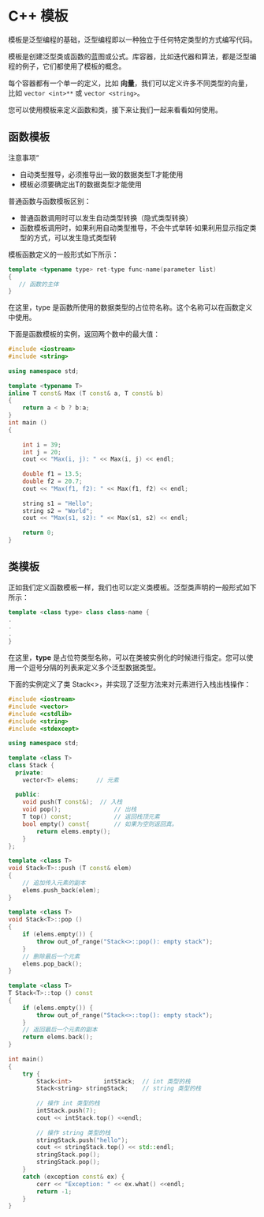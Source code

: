 # C++ 模板

模板是泛型编程的基础，泛型编程即以一种独立于任何特定类型的方式编写代码。

模板是创建泛型类或函数的蓝图或公式。库容器，比如迭代器和算法，都是泛型编程的例子，它们都使用了模板的概念。

每个容器都有一个单一的定义，比如 **向量**，我们可以定义许多不同类型的向量，比如 `vector <int>**` 或 `vector <string>`。

您可以使用模板来定义函数和类，接下来让我们一起来看看如何使用。

## 函数模板
注意事项“
- 自动类型推导，必须推导出一致的数据类型T才能使用
- 模板必须要确定出T的数据类型才能使用

普通函数与函数模板区别：
- 普通函数调用时可以发生自动类型转换（隐式类型转换）
- 函数模板调用时，如果利用自动类型推导，不会牛式举转·如果利用显示指定类型的方式，可以发生隐式类型转

模板函数定义的一般形式如下所示：
```cpp
template <typename type> ret-type func-name(parameter list)
{
   // 函数的主体
}
```
在这里，type 是函数所使用的数据类型的占位符名称。这个名称可以在函数定义中使用。

下面是函数模板的实例，返回两个数中的最大值：
```cpp
#include <iostream>
#include <string>
 
using namespace std;
 
template <typename T>
inline T const& Max (T const& a, T const& b) 
{ 
    return a < b ? b:a; 
} 
int main ()
{
 
    int i = 39;
    int j = 20;
    cout << "Max(i, j): " << Max(i, j) << endl; 
 
    double f1 = 13.5; 
    double f2 = 20.7; 
    cout << "Max(f1, f2): " << Max(f1, f2) << endl; 
 
    string s1 = "Hello"; 
    string s2 = "World"; 
    cout << "Max(s1, s2): " << Max(s1, s2) << endl; 
 
    return 0;
}
```
## 类模板

正如我们定义函数模板一样，我们也可以定义类模板。泛型类声明的一般形式如下所示：
```cpp
template <class type> class class-name {
.
.
.
}

```
在这里，**type** 是占位符类型名称，可以在类被实例化的时候进行指定。您可以使用一个逗号分隔的列表来定义多个泛型数据类型。

下面的实例定义了类 Stack<>，并实现了泛型方法来对元素进行入栈出栈操作：
```cpp
#include <iostream>
#include <vector>
#include <cstdlib>
#include <string>
#include <stdexcept>
 
using namespace std;
 
template <class T>
class Stack { 
  private: 
    vector<T> elems;     // 元素 
 
  public: 
    void push(T const&);  // 入栈
    void pop();               // 出栈
    T top() const;            // 返回栈顶元素
    bool empty() const{       // 如果为空则返回真。
        return elems.empty(); 
    } 
}; 
 
template <class T>
void Stack<T>::push (T const& elem) 
{ 
    // 追加传入元素的副本
    elems.push_back(elem);    
} 
 
template <class T>
void Stack<T>::pop () 
{ 
    if (elems.empty()) { 
        throw out_of_range("Stack<>::pop(): empty stack"); 
    }
    // 删除最后一个元素
    elems.pop_back();         
} 
 
template <class T>
T Stack<T>::top () const 
{ 
    if (elems.empty()) { 
        throw out_of_range("Stack<>::top(): empty stack"); 
    }
    // 返回最后一个元素的副本 
    return elems.back();      
} 
 
int main() 
{ 
    try { 
        Stack<int>         intStack;  // int 类型的栈 
        Stack<string> stringStack;    // string 类型的栈 
 
        // 操作 int 类型的栈 
        intStack.push(7); 
        cout << intStack.top() <<endl; 
 
        // 操作 string 类型的栈 
        stringStack.push("hello"); 
        cout << stringStack.top() << std::endl; 
        stringStack.pop(); 
        stringStack.pop(); 
    } 
    catch (exception const& ex) { 
        cerr << "Exception: " << ex.what() <<endl; 
        return -1;
    } 
}
```